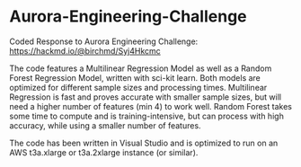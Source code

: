 # Aurora-Engineering-Challenge
Coded Response to Aurora Engineering Challenge: https://hackmd.io/@birchmd/Syj4Hkcmc 

The code features a Multilinear Regression Model as well as a Random Forest Regression Model, written with sci-kit learn. Both models are optimized for different sample sizes and processing times. Multilinear Regression is fast and proves accurate with smaller sample sizes, but will need a higher number of features (min 4) to work well. Random Forest takes some time to compute and is training-intensive, but can process with high accuracy, while using a smaller number of features.

The code has been written in Visual Studio and is optimized to run on an AWS t3a.xlarge or t3a.2xlarge instance (or similar).

